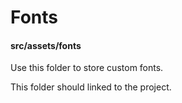 # Fonts
#### src/assets/fonts

Use this folder to store custom fonts.

This folder should linked to the project.
